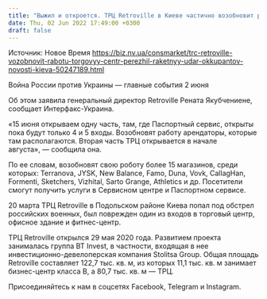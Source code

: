 ```yaml
---
title: "Выжил и откроется. ТРЦ Retroville в Киеве частично возобновит работу 15 июня"
date: Thu, 02 Jun 2022 17:49:00 +0300
draft: false
---
```

Источник: Новое Время https://biz.nv.ua/consmarket/trc-retroville-vozobnovit-rabotu-torgovyy-centr-perezhil-raketnyy-udar-okkupantov-novosti-kieva-50247189.html


Война России против Украины — главные события 2 июня

Об этом заявила генеральный директор Retroville Рената Якубчениене, сообщает Интерфакс-Украина.

«15 июня открываем одну часть, там, где Паспортный сервис, открыты пока будут только 4 и 5 входы. Возобновят работу арендаторы, которые там располагаются. Вторая часть ТРЦ открывается в начале августа», — сообщила она.

По ее словам, возобновят свою роботу более 15 магазинов, среди которых: Terranova, JYSK, New Balance, Famo, Duna, Vovk, CallagHan, Formenti, Sketchers, Vizhital, Sarto Grange, Athletics и др. Посетители смогут получить услуги в Сервисном центре и Паспортном сервисе.

20 марта ТРЦ Retroville в Подольском районе Киева попал под обстрел российских военных, был поврежден один из входов в торговый центр, офисное здание и фитнес-центр.

ТРЦ Retroville открылся 29 мая 2020 года. Развитием проекта занималась группа BT Invest, в частности, входящая в нее инвестиционно-девелоперская компания Stolitsa Group. Общая площадь Retroville составляет 122,7 тыс. кв. м, из которых 11,1 тыс. кв. м занимает бизнес-центр класса B, а 80,7 тыс. кв. м — ТРЦ.

Присоединяйтесь к нам в соцсетях Facebook, Telegram и Instagram.

